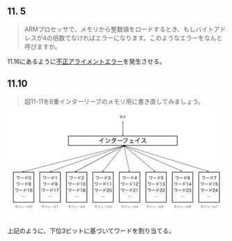 ## 11. 5

> ARMプロセッサで、メモリから整数値をロードするとき、もしバイトアドレスが4の倍数でなければエラーになります。このようなエラーをなんと呼びますか。

11.16にあるように[不正アライメントエラー](http://www5d.biglobe.ne.jp/~noocyte/Programming/Alignment.html#AlignmentStrictCPU)を発生させる。

## 11.10

>図11-11を8重インターリーブのメモリ用に書き直してみましょう。


![図1](1110.png)

上記のように、下位3ビットに基づいてワードを割り当てる。

